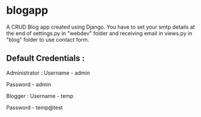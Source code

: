 # blogapp
A CRUD Blog app created using Django. You have to set your smtp details at the end of settings.py in "webdev" folder and receiving email in views.py in "blog" folder to use contact form.

Default Credentials :
---------------------
Administrator :
Username - admin  

Password - admin


Blogger :
Username - temp  

Password - temp@test
